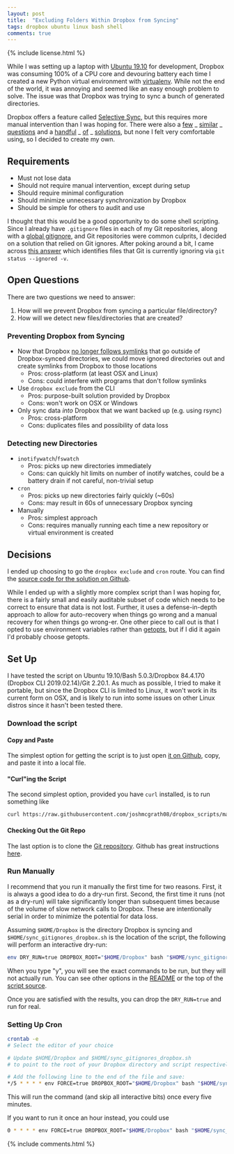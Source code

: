 ```yaml
---
layout: post
title:  "Excluding Folders Within Dropbox from Syncing"
tags: dropbox ubuntu linux bash shell
comments: true
---
```


{% include license.html %}

While I was setting up a laptop with [Ubuntu 19.10](http://releases.ubuntu.com/19.10/) for development, Dropbox was consuming 100% of a CPU core and devouring battery each time I created a new Python virtual environment with [virtualenv](https://packaging.python.org/guides/installing-using-pip-and-virtual-environments/). While not the end of the world, it was annoying and seemed like an easy enough problem to solve. The issue was that Dropbox was trying to sync a bunch of generated directories.

Dropbox offers a feature called [Selective Sync](https://help.dropbox.com/installs-integrations/sync-uploads/selective-sync-overview), but this requires more manual intervention than I was hoping for. There were also a [few](https://superuser.com/questions/853236/how-to-make-dropbox-ignore-specific-folders-in-the-sync) _  [similar](https://www.dropboxforum.com/t5/Dropbox/Ignore-folder-without-selective-sync/idi-p/5926) _  [questions](https://medium.com/@sherwino/how-do-you-ignore-specific-folders-like-node-modules-recursively-on-dropbox-c74ba9f2abce) and a [handful](https://arshaw.com/exclude-node-modules-dropbox-google-drive) _ 
[of](https://gist.github.com/idleberg/6c8a563e248103baaa20) _  [solutions](https://peter.grman.at/ignore-node_modules-in-dropbox/), but none I felt very comfortable using, so I decided to create my own.

## Requirements

- Must not lose data
- Should not require manual intervention, except during setup
- Should require minimal configuration
- Should minimize unnecessary synchronization by Dropbox
- Should be simple for others to audit and use

I thought that this would be a good opportunity to do some shell scripting. Since I already have `.gitignore` files in each of my Git repositories, along with a [global gitignore](https://help.github.com/en/github/using-git/ignoring-files#create-a-global-gitignore), and Git repositories were common culprits, I decided on a solution that relied on Git ignores. After poking around a bit, I came across [this answer](https://stackoverflow.com/a/467053) which identifies files that Git is currently ignoring via `git status --ignored -v`.

## Open Questions

There are two questions we need to answer:
1. How will we prevent Dropbox from syncing a particular file/directory?
2. How will we detect new files/directories that are created?

### Preventing Dropbox from Syncing
- Now that Dropbox [no longer follows symlinks](https://help.dropbox.com/installs-integrations/sync-uploads/symlinks) that go outside of Dropbox-synced directories, we could move ignored directories out and create symlinks from Dropbox to those locations
    + Pros: cross-platform (at least OSX and Linux)
    + Cons: could interfere with programs that don't follow symlinks
- Use `dropbox exclude` from the CLI
    + Pros: purpose-built solution provided by Dropbox
    + Cons: won't work on OSX or Windows
- Only sync data *into* Dropbox that we want backed up (e.g. using rsync)
    + Pros: cross-platform
    + Cons: duplicates files and possibility of data loss

### Detecting new Directories
- `inotifywatch`/`fswatch`
    + Pros: picks up new directories immediately
    + Cons: can quickly hit limits on number of inotify watches, could be a battery drain if not careful, non-trivial setup
- `cron`
    + Pros: picks up new directories fairly quickly (~60s)
    + Cons: may result in 60s of unnecessary Dropbox syncing
- Manually
    + Pros: simplest approach
    + Cons: requires manually running each time a new repository or virtual environment is created
    
## Decisions

I ended up choosing to go the `dropbox exclude` and `cron` route. You can find the [source code for the solution on Github](https://github.com/joshmcgrath08/dropbox_scripts/blob/master/sync_gitignores_dropbox.sh).

While I ended up with a slightly more complex script than I was hoping for, there is a fairly small and easily auditable subset of code which needs to be correct to ensure that data is not lost. Further, it uses a defense-in-depth approach to allow for auto-recovery when things go wrong and a manual recovery for when things go wrong-er. One other piece to call out is that I opted to use environment variables rather than [getopts](https://www.tldp.org/LDP/abs/html/internal.html), but if I did it again I'd probably choose getopts.

## Set Up

I have tested the script on Ubuntu 19.10/Bash 5.0.3/Dropbox 84.4.170 (Dropbox CLI 2019.02.14)/Git 2.20.1. As much as possible, I tried to make it portable, but since the Dropbox CLI is limited to Linux, it won't work in its current form on OSX, and is likely to run into some issues on other Linux distros since it hasn't been tested there.

### Download the script

#### Copy and Paste
The simplest option for getting the script is to just open [it on Github](https://github.com/joshmcgrath08/dropbox_scripts/blob/master/sync_gitignores_dropbox.sh), copy, and paste it into a local file.

#### "Curl"ing the Script
The second simplest option, provided you have `curl` installed, is to run something like

```sh
curl https://raw.githubusercontent.com/joshmcgrath08/dropbox_scripts/master/sync_gitignores_dropbox.sh > "$HOME/sync_gitignores_dropbox.sh"
```

#### Checking Out the Git Repo
The last option is to clone the [Git repository](https://github.com/joshmcgrath08/dropbox_scripts). Github has great instructions [here](https://help.github.com/en/github/creating-cloning-and-archiving-repositories/cloning-a-repository).

### Run Manually
I recommend that you run it manually the first time for two reasons. First, it is always a good idea to do a dry-run first. Second, the first time it runs (not as a dry-run) will take significantly longer than subsequent times because of the volume of slow network calls to Dropbox. These are intentionally serial in order to minimize the potential for data loss.

Assuming `$HOME/Dropbox` is the directory Dropbox is syncing and `$HOME/sync_gitignores_dropbox.sh` is the location of the script, the following will perform an interactive dry-run:

```sh
env DRY_RUN=true DROPBOX_ROOT="$HOME/Dropbox" bash "$HOME/sync_gitignores_dropbox.sh"
```

When you type "y", you will see the exact commands to be run, but they will not actually run. You can see other options in the [README](https://github.com/joshmcgrath08/dropbox_scripts/blob/master/README.md) or the top of the [script source](https://github.com/joshmcgrath08/dropbox_scripts/blob/master/sync_gitignores_dropbox.sh).

Once you are satisfied with the results, you can drop the `DRY_RUN=true` and run for real.

### Setting Up Cron
```sh
crontab -e
# Select the editor of your choice

# Update $HOME/Dropbox and $HOME/sync_gitignores_dropbox.sh
# to point to the root of your Dropbox directory and script respectively

# Add the following line to the end of the file and save:
*/5 * * * * env FORCE=true DROPBOX_ROOT="$HOME/Dropbox" bash "$HOME/sync_gitignores_dropbox.sh"
```

This will run the command (and skip all interactive bits) once every five minutes.

If you want to run it once an hour instead, you could use
```sh
0 * * * * env FORCE=true DROPBOX_ROOT="$HOME/Dropbox" bash "$HOME/sync_gitignores_dropbox.sh"
```

{% include comments.html %}


